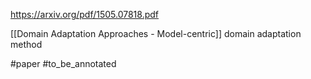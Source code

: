https://arxiv.org/pdf/1505.07818.pdf

[[Domain Adaptation Approaches - Model-centric]] domain adaptation method

#paper #to_be_annotated 